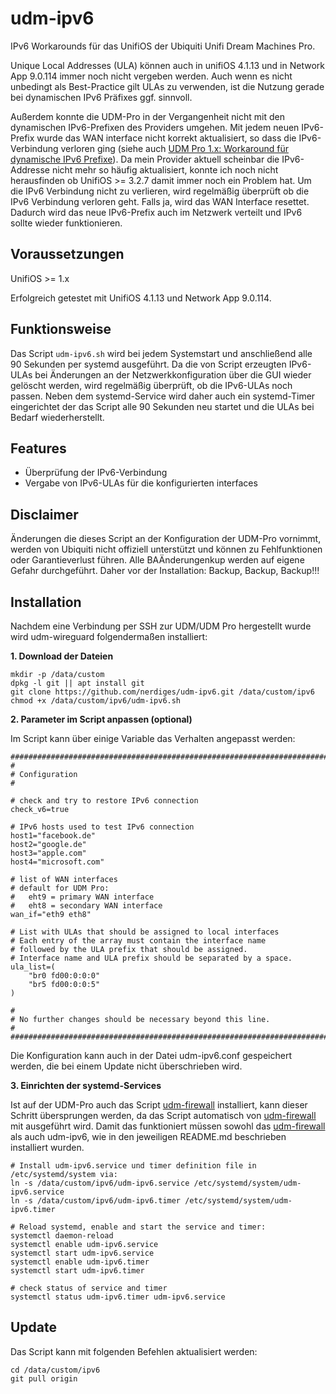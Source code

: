 # udm-ipv6
IPv6 Workarounds für das UnifiOS der Ubiquiti Unifi Dream Machines Pro.

Unique Local Addresses (ULA) können auch in unifiOS 4.1.13 und in Network App 9.0.114 immer noch nicht vergeben werden. Auch wenn es nicht unbedingt als Best-Practice gilt ULAs zu verwenden, ist die Nutzung gerade bei dynamischen IPv6 Präfixes ggf. sinnvoll.

Außerdem konnte die UDM-Pro in der Vergangenheit nicht mit den dynamischen IPv6-Prefixen des Providers umgehen. Mit jedem neuen IPv6-Prefix wurde das WAN interface nicht korrekt aktualisiert, so dass die IPv6-Verbindung verloren ging (siehe auch [UDM Pro 1.x: Workaround für dynamische IPv6 Prefixe](https://nerdig.es/udm-pro-ipv6-2/)). Da mein Provider aktuell scheinbar die IPv6-Addresse nicht mehr so häufig aktualisiert, konnte ich noch nicht herausfinden ob UnifiOS >= 3.2.7 damit immer noch ein Problem hat. Um die IPv6 Verbindung nicht zu verlieren, wird regelmäßig überprüft ob die IPv6 Verbindung verloren geht. Falls ja, wird das WAN Interface resettet. Dadurch wird das neue IPv6-Prefix auch im Netzwerk verteilt und IPv6 sollte wieder funktionieren.

## Voraussetzungen

 UnifiOS >= 1.x 
 
 Erfolgreich getestet mit UnifiOS 4.1.13 und Network App 9.0.114.

## Funktionsweise
Das Script `udm-ipv6.sh` wird bei jedem Systemstart und anschließend alle 90 Sekunden per systemd ausgeführt. Da die von Script erzeugten IPv6-ULAs bei Änderungen an der Netzwerkkonfiguration über die GUI wieder gelöscht werden, wird regelmäßig überprüft, ob die IPv6-ULAs noch passen. Neben dem systemd-Service wird daher auch ein systemd-Timer eingerichtet der das Script alle 90 Sekunden neu startet und die ULAs bei Bedarf wiederherstellt.

## Features
- Überprüfung der IPv6-Verbindung  
- Vergabe von IPv6-ULAs für die konfigurierten interfaces 

## Disclaimer
Änderungen die dieses Script an der Konfiguration der UDM-Pro vornimmt, werden von Ubiquiti nicht offiziell unterstützt und können zu Fehlfunktionen oder Garantieverlust führen. Alle BAÄnderungenkup werden auf eigene Gefahr durchgeführt. Daher vor der Installation: Backup, Backup, Backup!!!


## Installation
Nachdem eine Verbindung per SSH zur UDM/UDM Pro hergestellt wurde wird udm-wireguard folgendermaßen installiert:

**1. Download der Dateien**

```
mkdir -p /data/custom
dpkg -l git || apt install git
git clone https://github.com/nerdiges/udm-ipv6.git /data/custom/ipv6
chmod +x /data/custom/ipv6/udm-ipv6.sh
```

**2. Parameter im Script anpassen (optional)**

Im Script kann über einige Variable das Verhalten angepasst werden:

```
######################################################################################
#
# Configuration
#

# check and try to restore IPv6 connection
check_v6=true

# IPv6 hosts used to test IPv6 connection
host1="facebook.de"
host2="google.de"
host3="apple.com"
host4="microsoft.com"

# list of WAN interfaces 
# default for UDM Pro: 
#	eht9 = primary WAN interface
#	eht8 = secondary WAN interface
wan_if="eth9 eth8"

# List with ULAs that should be assigned to local interfaces
# Each entry of the array must contain the interface name
# followed by the ULA prefix that should be assigned.
# Interface name and ULA prefix should be separated by a space.
ula_list=(
	"br0 fd00:0:0:0"
	"br5 fd00:0:0:5"
)

#
# No further changes should be necessary beyond this line.
#
######################################################################################
```

Die Konfiguration kann auch in der Datei udm-ipv6.conf gespeichert werden, die bei einem Update nicht überschrieben wird.

**3. Einrichten der systemd-Services**

Ist auf der UDM-Pro auch das Script [udm-firewall](https://github.com/nerdiges/udm-firewall) installiert, kann dieser Schritt übersprungen werden, da das Script automatisch von [udm-firewall](https://github.com/nerdiges/udm-firewall) mit ausgeführt wird. Damit das funktioniert müssen sowohl das [udm-firewall](https://github.com/nerdiges/udm-firewall) als auch udm-ipv6, wie in den jeweiligen README.md beschrieben installiert wurden. 

```
# Install udm-ipv6.service und timer definition file in /etc/systemd/system via:
ln -s /data/custom/ipv6/udm-ipv6.service /etc/systemd/system/udm-ipv6.service
ln -s /data/custom/ipv6/udm-ipv6.timer /etc/systemd/system/udm-ipv6.timer

# Reload systemd, enable and start the service and timer:
systemctl daemon-reload
systemctl enable udm-ipv6.service
systemctl start udm-ipv6.service
systemctl enable udm-ipv6.timer
systemctl start udm-ipv6.timer

# check status of service and timer
systemctl status udm-ipv6.timer udm-ipv6.service
```

## Update

Das Script kann mit folgenden Befehlen aktualisiert werden:
```
cd /data/custom/ipv6
git pull origin
```
